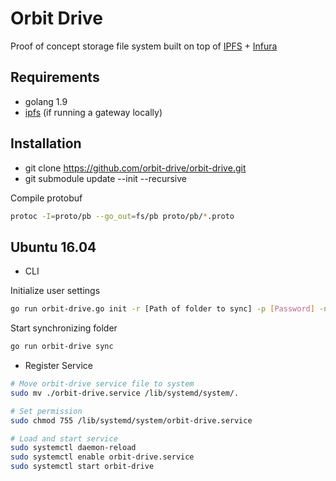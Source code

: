 # Orbit Drive

Proof of concept storage file system built on top of [IPFS](https://ipfs.io/) + [Infura](https://infura.io)

## Requirements

- golang 1.9
- [ipfs](https://docs.ipfs.io/introduction/install/) (if running a gateway locally)

## Installation

- git clone https://github.com/orbit-drive/orbit-drive.git
- git submodule update --init --recursive

Compile protobuf
```bash
protoc -I=proto/pb --go_out=fs/pb proto/pb/*.proto
```

## Ubuntu 16.04

- CLI

Initialize user settings
```bash
go run orbit-drive.go init -r [Path of folder to sync] -p [Password] -n [Ipfs gateway]
```

Start synchronizing folder
```bash
go run orbit-drive sync
```

- Register Service

```bash
# Move orbit-drive service file to system
sudo mv ./orbit-drive.service /lib/systemd/system/.

# Set permission
sudo chmod 755 /lib/systemd/system/orbit-drive.service

# Load and start service
sudo systemctl daemon-reload
sudo systemctl enable orbit-drive.service
sudo systemctl start orbit-drive
```